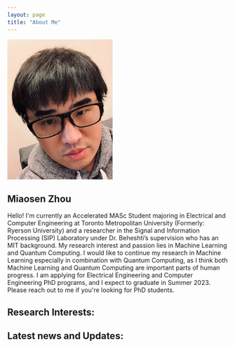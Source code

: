 ```yaml
---
layout: page
title: "About Me"
---
```


![miaosen](miaosen.jpg)

## Miaosen Zhou

Hello! I'm currently an Accelerated MASc Student majoring in Electrical and Computer Engineering at Toronto Metropolitan University (Formerly: Ryerson University) and a researcher in the Signal and Information Processing (SIP) Laboratory under Dr. Beheshti’s supervision who has an MIT background. My research interest and passion lies in Machine Learning and Quantum Computing. I would like to continue my research in Machine Learning especially in combination with Quantum Computing, as I think both Machine Learning and Quantum Computing are important parts of human progress. I am applying for Electrical Engineering and Computer Engineering PhD programs, and I expect to graduate in Summer 2023. Please reach out to me if you're looking for PhD students.
## Research Interests: 


## Latest news and Updates:


